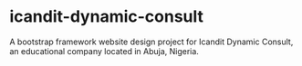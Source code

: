 # icandit-dynamic-consult
A bootstrap framework website design project for Icandit Dynamic Consult, an educational company located in Abuja, Nigeria.
